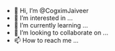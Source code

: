 - 👋 Hi, I’m @CogximJaiveer
- 👀 I’m interested in ...
- 🌱 I’m currently learning ...
- 💞️ I’m looking to collaborate on ...
- 📫 How to reach me ...

<!---
CogximJaiveer/CogximJaiveer is a ✨ special ✨ repository because its `README.md` (this file) appears on your GitHub profile.
You can click the Preview link to take a look at your changes.
--->
